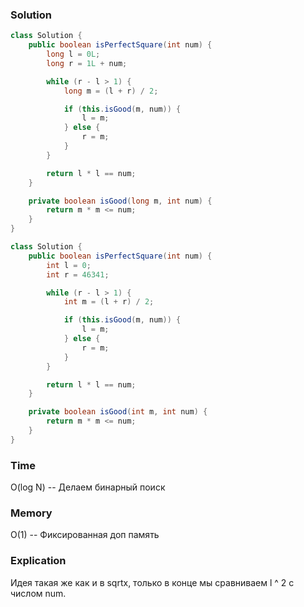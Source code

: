 ### Solution
```java
class Solution {
    public boolean isPerfectSquare(int num) {
        long l = 0L;
        long r = 1L + num;

        while (r - l > 1) {
            long m = (l + r) / 2;

            if (this.isGood(m, num)) {
                l = m;
            } else {
                r = m;
            }
        }

        return l * l == num;
    }

    private boolean isGood(long m, int num) {
        return m * m <= num;
    }
}
```
```java
class Solution {
    public boolean isPerfectSquare(int num) {
        int l = 0;
        int r = 46341;

        while (r - l > 1) {
            int m = (l + r) / 2;

            if (this.isGood(m, num)) {
                l = m;
            } else {
                r = m;
            }
        }

        return l * l == num;
    }

    private boolean isGood(int m, int num) {
        return m * m <= num;
    }
}
```
### Time
O(log N) -- Делаем бинарный поиск 
### Memory
O(1) -- Фиксированная доп память
### Explication
Идея такая же как и в sqrtx, только в конце мы сравниваем l ^ 2 с числом num.
